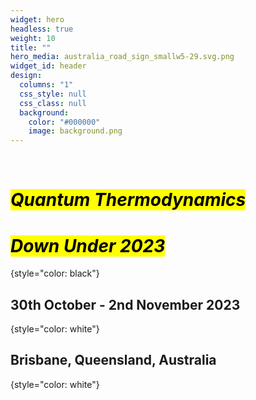 ```yaml
---
widget: hero
headless: true
weight: 10
title: ""
hero_media: australia_road_sign_smallw5-29.svg.png
widget_id: header
design:
  columns: "1"
  css_style: null
  css_class: null
  background:
    color: "#000000"
    image: background.png
---
```


<br>

# <mark>*Quantum Thermodynamics</mark>*

# <mark>*Down Under 2023*</mark>
{style="color: black"}
<br>

## 30th October - 2nd November 2023
{style="color: white"}

## Brisbane, Queensland, Australia
{style="color: white"}
